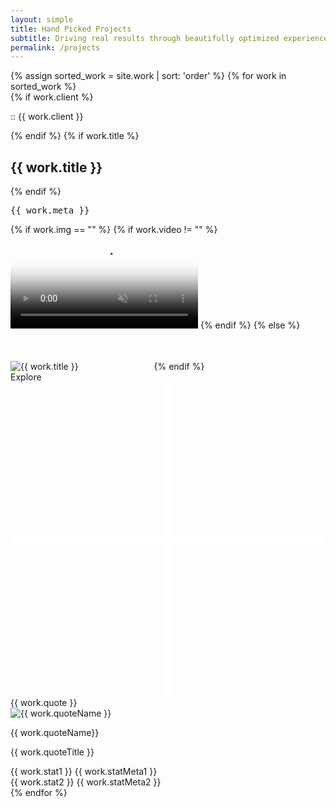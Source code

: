 ```yaml
---
layout: simple 
title: Hand Picked Projects
subtitle: Driving real results through beautifully optimized experiences.
permalink: /projects
---
```


<div id="work" class="mt-5 mb-5 pb-5 mt-sm-3 mb-sm-2 mb-xs-0">
	<div class="container">
			{% assign sorted_work = site.work | sort: 'order' %}
			{% for work in sorted_work %}
			<div class="work-item pt-4 mt-4 pb-3 pt-md-2 pt-sm-1 pb-sm-2 mt-md-2 mt-sm-0">
				<div class="work-item-meta pt-2 pt-sm-1">
					{% if work.client %}
					<p class="hero-tag fog mb-1 mb-sm-1">
						<span class="blue dot-accent pre">::</span>
						<span class="sub-title pre">{{ work.client }}</span>
					</p>
					{% endif %}
					{% if work.title %}
					<h2 class="mt-0 mb-1">{{ work.title }}</h2>
					{% endif %}
				</div>
				<div class="cards-grid flex flex-wrap pt-1">
					<div class="fx-grow fx-item-2">
						<div class="card-wrap tilt-card" data-tilt style="--cursor-x: 0px; --cursor-y: 0px;">
							<div class="card {{ work.className }}">
								<a class="post-link" href="{{ work.url }}"></a> 
								<pre class="work-cat center">{{ work.meta }}</pre>
								<div class="work-image mt-xs-1"> 
									  {% if work.img == "" %}
									    {% if work.video != "" %}
									      <video id="vid" autoplay="" muted="" loop="" poster="{{ work.vidPoster }}" src="{{ work.vid }}"></video>
									    {% endif %}
									  {% else %}
									    <img class="lazyload" data-src="{{ work.img }}" alt="{{ work.title }}" />
											<svg width="113" height="63" viewBox="0 0 113 63" fill="none" xmlns="http://www.w3.org/2000/svg">
												<rect x="0" width="113" height="63" fill="transparent"/>
											</svg>
									  {% endif %}
								</div>
								<div class="plus-icon explore">
									<span>Explore</span>
									<svg viewBox="0 0 40 40">
										<defs><style>.plus-icon{fill:none;stroke:#fff;stroke-miterlimit:10}</style></defs>
										<path id="bar" class="plus-icon" d="M20 0v40"/>
										<path id="half-1" class="plus-icon" d="M0 20h20"/>
										<path id="half-2" class="plus-icon" d="M20 20h20"/>
									</svg>
								</div>
							</div>
							<div class="card-bg"></div>
							<div class="card-highlight"></div>
						</div>
					</div>
					<div class="flex fx-col fx-grow fx-item-3 pl-2 pl-md-0 mt-md-2 fx-md-row fx-xs-col mt-xs-1">
						<div class="card-wrap fx-grow mb-2 fx-item-md-1 mb-md-0 mr-md-1 mr-xs-0">
							<div class="card quote-item flex fx-col fx-just-center mr-0 py-1 px-3 px-lg-2 py-md-2 px-md-2 pr-md-3 pr-sm-2 py-sm-2 px-sm-1 pr-xs-1 pt-xs-1 pb-xs-1">
								<div class="quote">{{ work.quote }}</div>
								<div class="flex fx-align-center quote-meta">
									<img class="lazyload" data-src="/assets/{{ work.quoteImg }}" alt="{{ work.quoteName }}" />
									<div class="quote-meta-label">
										<p class="name">{{ work.quoteName}}</p>
										<p class="title">{{ work.quoteTitle }}</p>
									</div>
								</div>
								<!-- <span class="quote-icon">&#8220;</span> -->
							</div>
							<div class="card-bg"></div>
						</div>
						<div class="card-wrap fx-grow fx-item-md-2 mb-0 ml-md-1 mt-xs-1 ml-xs-0">
							<div class="card work-stats flex fx-row fx-align-center fx-just-center fx-md-col py-1 px-3 px-lg-2 py-md-1 px-md-2 px-md-1 py-sm-1 px-sm-1">
								<div class="stat-wrap flex fx-col pr-1 pr-md-0 pb-md-1 mb-md-1">
									<span class="stat pre mt-0">{{ work.stat1 }}</span>
									<span class="stat-meta">{{ work.statMeta1 }}</span>
								</div>
								<div class="stat-wrap flex fx-col pl-2 pr-md-0 pl-md-0">
									<span class="stat pre mt-0">{{ work.stat2 }}</span>
									<span class="stat-meta">{{ work.statMeta2 }}</span>
								</div>
							</div>
							<div class="card-bg"></div>
						</div>
					</div>
				</div>
			</div>
			{% endfor %}
	</div>
</div>

<!-- <div class="container">
	<div class="tilt-card" data-tilt>
		<h1 class="title">Tilt Hover Effect</h1>
		<p class="credits">Tilt.js by Gijs Rogé / Photo by Oliur Rahman</p>
		<div class="bg"></div>
	</div>
</div> -->

<script>
( function( $ ) {

	"use strict";

  $(".tilt-card").tilt({
    maxTilt: 13,
    perspective: 2000,
    easing: "cubic-bezier(.03,.98,.52,.99)",
    speed: 1000,
    glare: false,
    maxGlare: 0.5,
    scale: 1
  });
  
}( jQuery ) );
</script>

